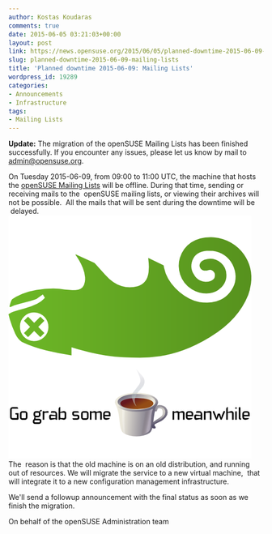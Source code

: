 ```yaml
---
author: Kostas Koudaras
comments: true
date: 2015-06-05 03:21:03+00:00
layout: post
link: https://news.opensuse.org/2015/06/05/planned-downtime-2015-06-09-mailing-lists/
slug: planned-downtime-2015-06-09-mailing-lists
title: 'Planned downtime 2015-06-09: Mailing Lists'
wordpress_id: 19289
categories:
- Announcements
- Infrastructure
tags:
- Mailing Lists
---
```


**Update:** The migration of the openSUSE Mailing Lists has been finished successfully. If you encounter any issues, please let us know by mail to [admin@opensuse.org](mailto:admin@opensuse.org).


On Tuesday 2015-06-09, from 09:00 to 11:00 UTC, the machine that hosts the
[openSUSE Mailing Lists](http://lists.opensuse.org/) will be offline. During that
time, sending or receiving mails to the  openSUSE mailing lists, or viewing
their archives will not be possible.  All the mails that will be sent during
the downtime will be  delayed.
[![Failgeeko](/wp-content/uploads/2015/06/Failgeeko.png)](/wp-content/uploads/2015/06/Failgeeko.png)
The  reason is that the old machine is on an old distribution, and running  out
of resources. We will migrate the service to a new virtual machine,  that will
integrate it to a new configuration management infrastructure.

We'll send a followup announcement with the final status as soon as we finish
the migration.

On behalf of the openSUSE Administration team
